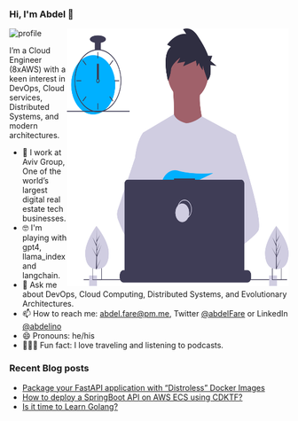 ### Hi, I'm Abdel 👋

<img src="https://github-readme-stats.vercel.app/api?username=abdelino17&&show_icons=true&title_color=ffffff&icon_color=ffd974&text_color=ffffff&bg_color=091012" alt="profile">

<img align="right" src="https://github.com/abdelino17/abdelino17/blob/main/undraw_dev_productivity_umsq.svg" alt="Illustration of a productive dev" width=400px height=465px/>

I’m a Cloud Engineer (8xAWS) with a keen interest in DevOps, Cloud services, Distributed Systems, and modern architectures.

- 📱    I work at Aviv Group, One of the world’s largest digital real estate tech businesses.
- 🤓    I'm playing with gpt4, llama_index and langchain.
- 💬    Ask me about DevOps, Cloud Computing, Distributed Systems, and Evolutionary Architectures.
- 📫    How to reach me: abdel.fare@pm.me, Twitter [@abdelFare](https://twitter.com/abdelFare) or LinkedIn [@abdelino](https://www.linkedin.com/in/abdelino)
- 😄    Pronouns: he/his
- 🚴🏽‍♀️    Fun fact: I love traveling and listening to podcasts.

### Recent Blog posts
- [Package your FastAPI application with “Distroless” Docker Images](https://blog.abdelfare.me/post/package-fastapi-with-distroless)
- [How to deploy a SpringBoot API on AWS ECS using CDKTF?](https://blog.abdelfare.me/post/deploy-springboot-on-aws-ecs-using-cdktf)
- [Is it time to Learn Golang?](https://blog.abdelfare.me/post/time-to-learn-golang)
